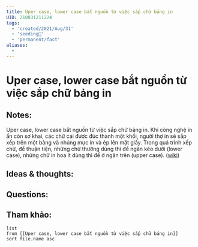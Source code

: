 ```yaml
---
title: Uper case, lower case bắt nguồn từ việc sắp chữ bảng in
UID: 210831211224
tags:
  - 'created/2021/Aug/31'
  - 'seeding🌱'
  - 'permanent/fact'
aliases:
  - 
---
```

# Uper case, lower case bắt nguồn từ việc sắp chữ bảng in

## Notes:
Uper case, lower case bắt nguồn từ việc sắp chữ bảng in. Khi công nghệ in ấn còn sơ khai, các chữ cái được đúc thành một khối, người thợ in sẽ sắp xếp trên một bảng và nhúng mực in và ép lên mặt giấy. Trong quá trình xếp chữ, để thuận tiện, những chữ thường dùng thì để ngăn kéo dưới (lower case), những chữ in hoa ít dùng thì để ở ngăn trên (upper case). ([wiki](https://vi.wikipedia.org/wiki/Ph%C3%B4ng_ch%E1%BB%AF))

## Ideas & thoughts:

## Questions:


## Tham khảo:
```dataview
list
from [[Uper case, lower case bắt nguồn từ việc sắp chữ bảng in]]
sort file.name asc
```